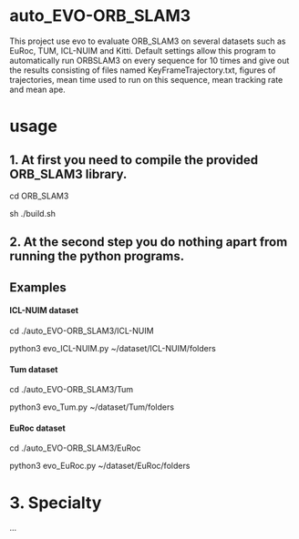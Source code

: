 # auto_EVO-ORB_SLAM3
This project use evo to evaluate ORB_SLAM3 on several datasets such as EuRoc, TUM, ICL-NUIM and Kitti. Default settings allow this program to automatically run ORBSLAM3 on every sequence for 10 times and give out the results consisting of files named KeyFrameTrajectory.txt, figures of trajectories, mean time used to run on this sequence, mean tracking rate and mean ape.
# usage
## 1. At first you need to compile the provided ORB_SLAM3 library.

cd ORB_SLAM3

sh ./build.sh

## 2. At the second step you do nothing apart from running the python programs.

## Examples
#### ICL-NUIM dataset
cd ./auto_EVO-ORB_SLAM3/ICL-NUIM

python3 evo_ICL-NUIM.py ~/dataset/ICL-NUIM/folders

#### Tum dataset
cd ./auto_EVO-ORB_SLAM3/Tum

python3 evo_Tum.py ~/dataset/Tum/folders

#### EuRoc dataset
cd ./auto_EVO-ORB_SLAM3/EuRoc

python3 evo_EuRoc.py ~/dataset/EuRoc/folders

# 3. Specialty
...
